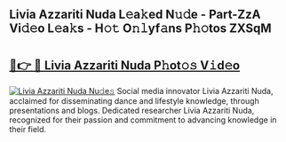 ## Livia Azzariti Nuda L𝚎a𝚔ed N𝚞𝚍e - Part-ZzA Vi𝚍𝚎o L𝚎a𝚔s - H𝚘𝚝 O𝚗𝚕yf𝚊ns P𝚑𝚘tos ZXSqM

# <h2><a href="http://kf217x.oniu.top/?m=Livia+Azzariti+Nuda">🔗👉 🔴 Livia Azzariti Nuda P𝚑ot𝚘𝚜 V𝚒d𝚎o</a></h2>

[![Livia Azzariti Nuda Nu𝚍e𝚜](https://i.imgur.com/0qMVB7G.gif)](http://kf217x.oniu.top/?m=Livia+Azzariti+Nuda)
Social media innovator Livia Azzariti Nuda, acclaimed for disseminating dance and lifestyle knowledge, through presentations and blogs. Dedicated researcher Livia Azzariti Nuda, recognized for their passion and commitment to advancing knowledge in their field.  
